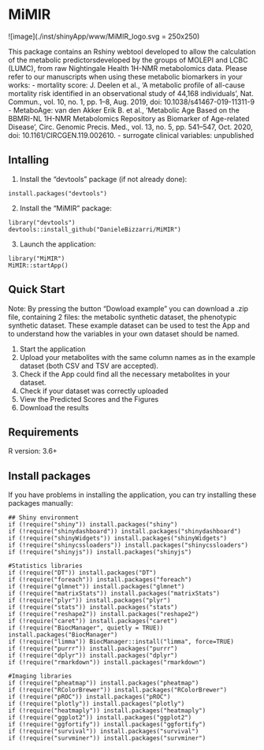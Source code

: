 # MiMIR

![image](./inst/shinyApp/www/MiMIR_logo.svg = 250x250)

This package contains an Rshiny webtool developed to allow the
calculation of the metabolic predictorsdeveloped by the groups of MOLEPI
and LCBC (LUMC), from raw Nightingale Health 1H-NMR metabolomics data.
Please refer to our manuscripts when using these metabolic biomarkers in
your works: - mortality score: J. Deelen et al., ‘A metabolic profile of
all-cause mortality risk identified in an observational study of 44,168
individuals’, Nat. Commun., vol. 10, no. 1, pp. 1–8, Aug. 2019, doi:
10.1038/s41467-019-11311-9 - MetaboAge: van den Akker Erik B. et al.,
‘Metabolic Age Based on the BBMRI-NL 1H-NMR Metabolomics Repository as
Biomarker of Age-related Disease’, Circ. Genomic Precis. Med., vol. 13,
no. 5, pp. 541–547, Oct. 2020, doi: 10.1161/CIRCGEN.119.002610. -
surrogate clinical variables: unpublished

## Intalling

1.  Install the “devtools” package (if not already done):  

<!-- end list -->

    install.packages("devtools")

2.  Install the “MiMIR” package:

<!-- end list -->

    library("devtools")
    devtools::install_github("DanieleBizzarri/MiMIR")

3.  Launch the application:

<!-- end list -->

    library("MiMIR")
    MiMIR::startApp()

## Quick Start

Note: By pressing the button “Dowload example” you can download a .zip
file, containing 2 files: the metabolic synthetic dataset, the
phenotypic synthetic dataset. These example dataset can be used to test
the App and to understand how the variables in your own dataset should
be named.

1.  Start the application
2.  Upload your metabolites with the same column names as in the example
    dataset (both CSV and TSV are accepted).
3.  Check if the App could find all the necessary metabolites in your
    dataset.
4.  Check if your dataset was correctly uploaded
5.  View the Predicted Scores and the Figures
6.  Download the results

## Requirements

R version: 3.6+

## Install packages

If you have problems in installing the application, you can try
installing these packages manually:

    ## Shiny environment
    if (!require("shiny")) install.packages("shiny")
    if (!require("shinydashboard")) install.packages("shinydashboard")
    if (!require("shinyWidgets")) install.packages("shinyWidgets")
    if (!require("shinycssloaders")) install.packages("shinycssloaders")
    if (!require("shinyjs")) install.packages("shinyjs")

    #Statistics libraries
    if (!require("DT")) install.packages("DT")
    if (!require("foreach")) install.packages("foreach")
    if (!require("glmnet")) install.packages("glmnet")
    if (!require("matrixStats")) install.packages("matrixStats")
    if (!require("plyr")) install.packages("plyr")
    if (!require("stats")) install.packages("stats")
    if (!require("reshape2")) install.packages("reshape2")
    if (!require("caret")) install.packages("caret")
    if (!require("BiocManager", quietly = TRUE)) install.packages("BiocManager")
    if (!require("limma")) BiocManager::install("limma", force=TRUE)
    if (!require("purrr")) install.packages("purrr")
    if (!require("dplyr")) install.packages("dplyr")
    if (!require("rmarkdown")) install.packages("rmarkdown")

    #Imaging libraries
    if (!require("pheatmap")) install.packages("pheatmap")
    if (!require("RColorBrewer")) install.packages("RColorBrewer")
    if (!require("pROC")) install.packages("pROC")
    if (!require("plotly")) install.packages("plotly")
    if (!require("heatmaply")) install.packages("heatmaply")
    if (!require("ggplot2")) install.packages("ggplot2")
    if (!require("ggfortify")) install.packages("ggfortify")
    if (!require("survival")) install.packages("survival")
    if (!require("survminer")) install.packages("survminer")
